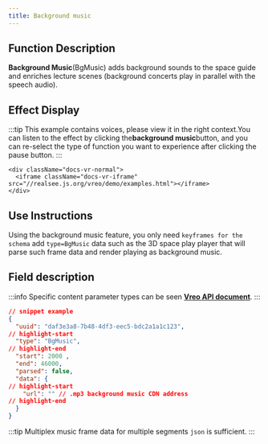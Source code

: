 ```yaml
---
title: Background music
---
```


## Function Description
**Background Music**(BgMusic) adds background sounds to the space guide and enriches lecture scenes (background concerts play in parallel with the speech audio).

## Effect Display
:::tip
This example contains voices, please view it in the right context.You can listen to the effect by clicking the**background music**button, and you can re-select the type of function you want to experience after clicking the pause button.
:::

```mdx-code-block
<div className="docs-vr-normal">
  <iframe className="docs-vr-iframe" src="//realsee.js.org/vreo/demo/examples.html"></iframe>
</div>
```

## Use Instructions
Using the background music feature, you only need `keyframes for the schema` add `type=BgMusic` data such as the 3D space play player that will parse such frame data and render playing as background music.

## Field description

:::info
Specific content parameter types can be seen [**Vreo API document**](https://realsee.js.org/vreo/modules/Player.html#BgMusicData).
:::

```json title="背景音乐类型数据样例"
// snippet example
{
  "uuid": "daf3e3a8-7b48-4df3-eec5-bdc2a1a1c123",
// highlight-start
  "type": "BgMusic",
// highlight-end 
  "start": 2000 ,
  "end": 46000,
  "parsed": false,
  "data": {
// highlight-start
    "url": "" // .mp3 background music CDN address
// highlight-end 
  }
}

```

:::tip
Multiplex music frame data for multiple segments `json` is sufficient.
:::

